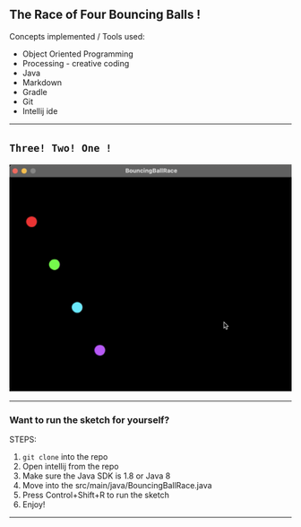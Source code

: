 ## The Race of Four Bouncing Balls !

Concepts implemented / Tools used:
* Object Oriented Programming
* Processing - creative coding
* Java
* Markdown
* Gradle
* Git
* Intellij ide

____________________________

## ```Three! Two! One !```

[![Watch the balls roll out](images/poster.png)](video/BouncingBallRace.mp4)


___________________________

### Want to run the sketch for yourself?

STEPS:
1) `git clone` into the repo
2) Open intellij from the repo
3) Make sure the Java SDK is 1.8 or Java 8
4) Move into the src/main/java/BouncingBallRace.java
5) Press Control+Shift+R to run the sketch
6) Enjoy!

___________________________
